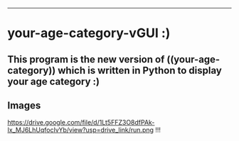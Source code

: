 ---
# your-age-category-vGUI :)

## This program is the new version of ((your-age-category)) which is written in Python to display your age category :)



## Images
https://drive.google.com/file/d/1Lt5FFZ3O8dfPAk-Ix_MJ6LhUqfocIvYb/view?usp=drive_link/run.png !!!
